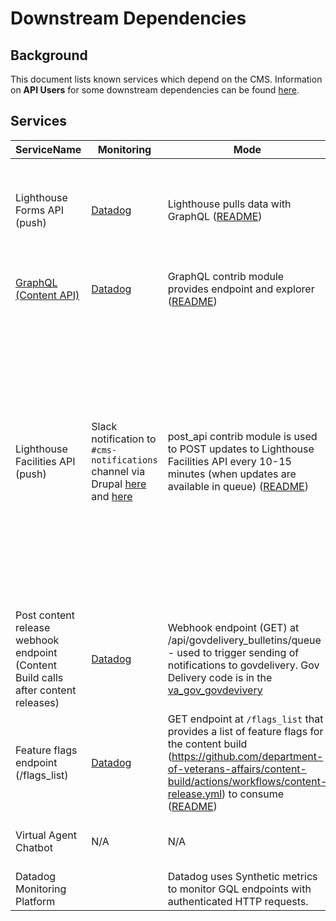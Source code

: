 # Downstream Dependencies

## Background

This document lists known services which depend on the CMS. Information on **API Users** for some downstream dependencies can be found [here](https://github.com/department-of-veterans-affairs/va.gov-cms/blob/main/READMES/drupal_api_users.md).

## Services

| ServiceName| Monitoring| Mode| Data| Alerts| Team POC| API Username| GQL Downstream integration|
|------------------------------------------------------------------------------|---------------------------------------------------------------------------------------------------------------------------------------------------------------------------------------------------------------------------------------------------------------------------------------------------------------------------------------------------------------------------------------------------------------------------------------------|---------------------------------------------------------------------------------------------------------------------------------------------------------------------------------------------------------------------------------------------------------------------------------------------------------------|------------------------------------------------------------------------------------------------------------------------------------|---------------------------|---------------------------|---------------------------|---------------------------|
| Lighthouse Forms API (push) | [Datadog](https://vagov.ddog-gov.com/synthetics/details/f83-ca6-cu2)| Lighthouse pulls data with GraphQL ([README](https://github.com/department-of-veterans-affairs/va.gov-cms/blob/main/READMES/migrations-forms.md#cms-forms-data-to-lighthouse))| Form data (manually edited auxiliary fields) from “VA Form” nodes| Pager Duty - Non Critical | [#va-forms](https://dsva.slack.com/archives/CUB5X5MGF), @public-websites-team | forms_api | Nightly Frequency (0100 ET),  ([README](https://github.com/department-of-veterans-affairs/va.gov-cms/blob/main/READMES/migrations-forms.md#cms-forms-data-to-lighthouse))
| [GraphQL (Content API)](#graphql-content-api-notes)| [Datadog](https://vagov.ddog-gov.com/synthetics/details/f83-ca6-cu2)| GraphQL contrib module provides endpoint and explorer ([README](https://github.com/department-of-veterans-affairs/va.gov-cms/blob/main/READMES/graph_ql.md))| All Drupal entities (content & config)| Pager Duty - Non Critical | Slack [#vsp-tools-fe](https://dsva.slack.com/archives/CQH357ZTP) | content_build_api | Hourly frequency 8am-5pm ET for Content build
| Lighthouse Facilities API (push)| Slack notification to `#cms-notifications` channel via Drupal [here](https://github.com/department-of-veterans-affairs/va.gov-cms/blob/main/docroot/modules/custom/va_gov_post_api/src/EventSubscriber/QueueItemProcessedEventSubscriber.php#L104) and [here](https://github.com/department-of-veterans-affairs/va.gov-cms/blob/main/docroot/modules/custom/va_gov_post_api/src/EventSubscriber/QueueProcessedEventSubscriber.php#L107) | post_api contrib module is used to POST updates to Lighthouse Facilities API every 10-15 minutes (when updates are available in queue) ([README](https://github.com/department-of-veterans-affairs/va.gov-cms/blob/main/READMES/vamc-facilities.md#status-changes-to-lighthouse))| Facility statuses (certain fields on VAMC statuses, operating status, additional status info, facility API locator ID used as GID); VAMC mental health phone numbers; Facility health services | Slack| Slack [#cms-lighthouse](https://app.slack.com/client/T03FECE8V/C02BTJTDFTN) - @facilities-team <br/> Adam Stinton (LH engineer)<br/> VA PO = Michelle Middaugh | facility_api | N/A |
| Post content release webhook endpoint (Content Build calls after content releases) | [Datadog](https://vagov.ddog-gov.com/synthetics/details/qam-6i3-t5c)| Webhook endpoint (GET) at /api/govdelivery_bulletins/queue - used to trigger sending of notifications to govdelivery. Gov Delivery code is in the [va_gov_govdevivery](https://github.com/department-of-veterans-affairs/va.gov-cms/tree/main/docroot/modules/custom/va_gov_govdelivery)| `?EndTime=` of last successful GQL content query| None| | N/A | N/A
| Feature flags endpoint (/flags_list)| [Datadog](https://vagov.ddog-gov.com/synthetics/details/9z4-5uh-k7r)| GET endpoint at `/flags_list` that provides a list of feature flags for the content build (https://github.com/department-of-veterans-affairs/content-build/actions/workflows/content-release.yml) to consume ([README](https://github.com/department-of-veterans-affairs/va.gov-cms/blob/main/READMES/interfaces.md#featureflags)) | Feature flags that control whether certain products are enabled| None| N/A | N/A | N/A
| Virtual Agent Chatbot| N/A| N/A | N/A | N/A | Slack [#va-virtual-agent-public](https://dsva.slack.com/archives/C01KTS3F493) | virtual_agent_api | Currently pulls from tugboat: https://main-0jm2a1h08xb0nzpger8iko49kskarwcm.ci.cms.va.gov/graphql
| Datadog Monitoring Platform|| Datadog uses Synthetic metrics to monitor GQL endpoints with authenticated HTTP requests. | N/A | N/A | Slack [#cms-platform](https://dsva.slack.com/archives/C02HX4AQZ33) | datadog_api |


